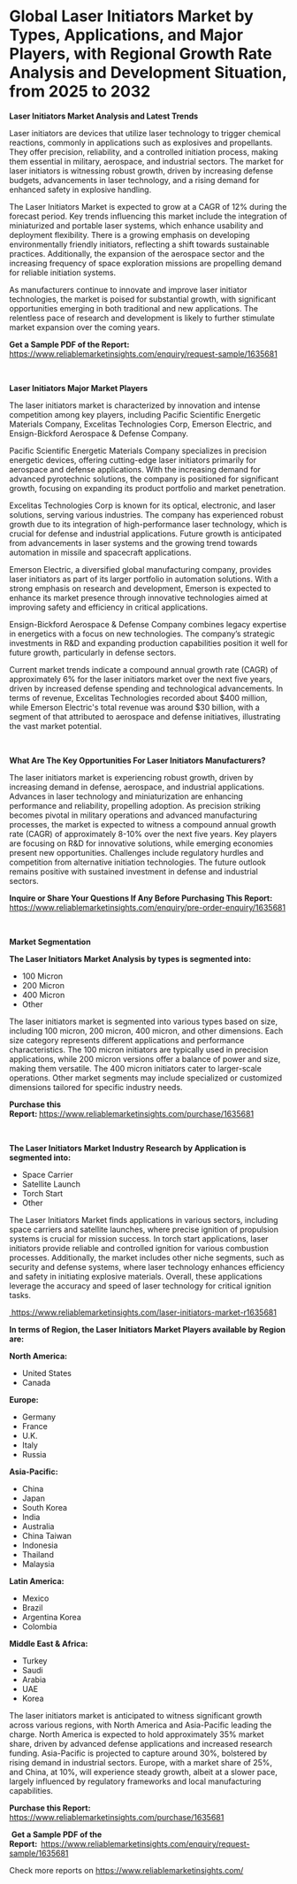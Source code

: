 <p><h1>Global Laser Initiators Market by Types, Applications, and Major Players, with Regional Growth Rate Analysis and Development Situation, from 2025 to 2032</h1></p><p><strong>Laser Initiators Market Analysis and Latest Trends</strong></p>
<p><p>Laser initiators are devices that utilize laser technology to trigger chemical reactions, commonly in applications such as explosives and propellants. They offer precision, reliability, and a controlled initiation process, making them essential in military, aerospace, and industrial sectors. The market for laser initiators is witnessing robust growth, driven by increasing defense budgets, advancements in laser technology, and a rising demand for enhanced safety in explosive handling.</p><p>The Laser Initiators Market is expected to grow at a CAGR of 12% during the forecast period. Key trends influencing this market include the integration of miniaturized and portable laser systems, which enhance usability and deployment flexibility. There is a growing emphasis on developing environmentally friendly initiators, reflecting a shift towards sustainable practices. Additionally, the expansion of the aerospace sector and the increasing frequency of space exploration missions are propelling demand for reliable initiation systems. </p><p>As manufacturers continue to innovate and improve laser initiator technologies, the market is poised for substantial growth, with significant opportunities emerging in both traditional and new applications. The relentless pace of research and development is likely to further stimulate market expansion over the coming years.</p></p>
<p><strong>Get a Sample PDF of the Report:&nbsp;</strong> <a href="https://www.reliablemarketinsights.com/enquiry/request-sample/1635681?utm_campaign=2728&utm_medium=2&utm_source=Github&utm_content=ia&utm_term=08042025&utm_id=laser-initiators">https://www.reliablemarketinsights.com/enquiry/request-sample/1635681</a></p>
<p>&nbsp;</p>
<p><strong>Laser Initiators Major Market Players</strong></p>
<p><p>The laser initiators market is characterized by innovation and intense competition among key players, including Pacific Scientific Energetic Materials Company, Excelitas Technologies Corp, Emerson Electric, and Ensign-Bickford Aerospace & Defense Company.</p><p>Pacific Scientific Energetic Materials Company specializes in precision energetic devices, offering cutting-edge laser initiators primarily for aerospace and defense applications. With the increasing demand for advanced pyrotechnic solutions, the company is positioned for significant growth, focusing on expanding its product portfolio and market penetration.</p><p>Excelitas Technologies Corp is known for its optical, electronic, and laser solutions, serving various industries. The company has experienced robust growth due to its integration of high-performance laser technology, which is crucial for defense and industrial applications. Future growth is anticipated from advancements in laser systems and the growing trend towards automation in missile and spacecraft applications.</p><p>Emerson Electric, a diversified global manufacturing company, provides laser initiators as part of its larger portfolio in automation solutions. With a strong emphasis on research and development, Emerson is expected to enhance its market presence through innovative technologies aimed at improving safety and efficiency in critical applications.</p><p>Ensign-Bickford Aerospace & Defense Company combines legacy expertise in energetics with a focus on new technologies. The company’s strategic investments in R&D and expanding production capabilities position it well for future growth, particularly in defense sectors.</p><p>Current market trends indicate a compound annual growth rate (CAGR) of approximately 6% for the laser initiators market over the next five years, driven by increased defense spending and technological advancements. In terms of revenue, Excelitas Technologies recorded about $400 million, while Emerson Electric's total revenue was around $30 billion, with a segment of that attributed to aerospace and defense initiatives, illustrating the vast market potential.</p></p>
<p>&nbsp;</p>
<p><strong>What Are The Key Opportunities For Laser Initiators Manufacturers?</strong></p>
<p><p>The laser initiators market is experiencing robust growth, driven by increasing demand in defense, aerospace, and industrial applications. Advances in laser technology and miniaturization are enhancing performance and reliability, propelling adoption. As precision striking becomes pivotal in military operations and advanced manufacturing processes, the market is expected to witness a compound annual growth rate (CAGR) of approximately 8-10% over the next five years. Key players are focusing on R&D for innovative solutions, while emerging economies present new opportunities. Challenges include regulatory hurdles and competition from alternative initiation technologies. The future outlook remains positive with sustained investment in defense and industrial sectors.</p></p>
<p><strong>Inquire or Share Your Questions If Any Before Purchasing This Report:</strong> <a href="https://www.reliablemarketinsights.com/enquiry/pre-order-enquiry/1635681?utm_campaign=2728&utm_medium=2&utm_source=Github&utm_content=ia&utm_term=08042025&utm_id=laser-initiators">https://www.reliablemarketinsights.com/enquiry/pre-order-enquiry/1635681</a></p>
<p>&nbsp;</p>
<p><strong>Market Segmentation</strong></p>
<p><strong>The Laser Initiators Market Analysis by types is segmented into:</strong></p>
<p><ul><li>100 Micron</li><li>200 Micron</li><li>400 Micron</li><li>Other</li></ul></p>
<p><p>The laser initiators market is segmented into various types based on size, including 100 micron, 200 micron, 400 micron, and other dimensions. Each size category represents different applications and performance characteristics. The 100 micron initiators are typically used in precision applications, while 200 micron versions offer a balance of power and size, making them versatile. The 400 micron initiators cater to larger-scale operations. Other market segments may include specialized or customized dimensions tailored for specific industry needs.</p></p>
<p><strong>Purchase this Report:&nbsp;</strong><a href="https://www.reliablemarketinsights.com/purchase/1635681?utm_campaign=2728&utm_medium=2&utm_source=Github&utm_content=ia&utm_term=08042025&utm_id=laser-initiators">https://www.reliablemarketinsights.com/purchase/1635681</a></p>
<p>&nbsp;</p>
<p><strong>The Laser Initiators Market Industry Research by Application is segmented into:</strong></p>
<p><ul><li>Space Carrier</li><li>Satellite Launch</li><li>Torch Start</li><li>Other</li></ul></p>
<p><p>The Laser Initiators Market finds applications in various sectors, including space carriers and satellite launches, where precise ignition of propulsion systems is crucial for mission success. In torch start applications, laser initiators provide reliable and controlled ignition for various combustion processes. Additionally, the market includes other niche segments, such as security and defense systems, where laser technology enhances efficiency and safety in initiating explosive materials. Overall, these applications leverage the accuracy and speed of laser technology for critical ignition tasks.</p></p>
<p><a href="https://www.reliablemarketinsights.com/laser-initiators-market-r1635681?utm_campaign=2728&utm_medium=2&utm_source=Github&utm_content=ia&utm_term=08042025&utm_id=laser-initiators">&nbsp;https://www.reliablemarketinsights.com/laser-initiators-market-r1635681</a></p>
<p><strong>In terms of Region, the Laser Initiators Market Players available by Region are:</strong></p>
<p>
    <p> <strong> North America: </strong>
        <ul>
            <li>United States</li>
            <li>Canada</li>
        </ul>
        </p> 
    <p> <strong> Europe: </strong>
        <ul>
            <li>Germany</li>
            <li>France</li>
            <li>U.K.</li>
            <li>Italy</li>
            <li>Russia</li>
        </ul>
        </p> 
    <p> <strong> Asia-Pacific: </strong>
        <ul>
            <li>China</li>
            <li>Japan</li>
            <li>South Korea</li>
            <li>India</li>
            <li>Australia</li>
            <li>China Taiwan</li>
            <li>Indonesia</li>
            <li>Thailand</li>
            <li>Malaysia</li>
        </ul>
        </p> 
    <p> <strong> Latin America: </strong>
        <ul>
            <li>Mexico</li>
            <li>Brazil</li>
            <li>Argentina Korea</li>
            <li>Colombia</li>
        </ul>
        </p> 
    <p> <strong> Middle East & Africa: </strong>
        <ul>
            <li>Turkey</li>
            <li>Saudi</li>
            <li>Arabia</li>
            <li>UAE</li>
            <li>Korea</li>
        </ul>
    </p>
    </p>
<p><p>The laser initiators market is anticipated to witness significant growth across various regions, with North America and Asia-Pacific leading the charge. North America is expected to hold approximately 35% market share, driven by advanced defense applications and increased research funding. Asia-Pacific is projected to capture around 30%, bolstered by rising demand in industrial sectors. Europe, with a market share of 25%, and China, at 10%, will experience steady growth, albeit at a slower pace, largely influenced by regulatory frameworks and local manufacturing capabilities.</p></p>
<p><strong>Purchase this Report: </strong><a href="https://www.reliablemarketinsights.com/purchase/1635681?utm_campaign=2728&utm_medium=2&utm_source=Github&utm_content=ia&utm_term=08042025&utm_id=laser-initiators">https://www.reliablemarketinsights.com/purchase/1635681</a></p>
<p>&nbsp;<strong>Get a Sample PDF of the Report:&nbsp;&nbsp;</strong><a href="https://www.reliablemarketinsights.com/enquiry/request-sample/1635681?utm_campaign=2728&utm_medium=2&utm_source=Github&utm_content=ia&utm_term=08042025&utm_id=laser-initiators">https://www.reliablemarketinsights.com/enquiry/request-sample/1635681</a></p>
<p><strong></strong></p>
<p>Check more reports on <a href="https://www.reliablemarketinsights.com/?utm_campaign=2728&utm_medium=2&utm_source=Github&utm_content=ia&utm_term=08042025&utm_id=laser-initiators">https://www.reliablemarketinsights.com/</a></p>